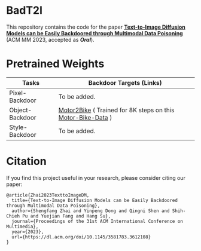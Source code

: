 # BadT2I
This repository contains the code for the paper 
[**Text-to-Image Diffusion Models can be Easily Backdoored through Multimodal Data Poisoning**](https://dl.acm.org/doi/10.1145/3581783.3612108) (ACM MM 2023, accepted as _**Oral**_).

# Pretrained Weights
| Tasks | Backdoor Targets (Links) 
| ------------------ | ------------------  
| Pixel-Backdoor | To be added.
| Object-Backdoor | [Motor2Bike](https://huggingface.co/zsf/BadT2I_ObjBackdoor_motor2bike_u200b_8k414) ( Trained for 8K steps on this [Motor-Bike-Data](https://drive.google.com/file/d/1mJxBtsfUIZhS2VMmmv6x13tMz5jpK9SE/view?usp=drive_link) )
| Style-Backdoor | To be added.

# Citation
If you find this project useful in your research, please consider citing our paper:
```
@article{Zhai2023TexttoImageDM,
  title={Text-to-Image Diffusion Models can be Easily Backdoored through Multimodal Data Poisoning},
  author={Shengfang Zhai and Yinpeng Dong and Qingni Shen and Shih-Chieh Pu and Yuejian Fang and Hang Su},
  journal={Proceedings of the 31st ACM International Conference on Multimedia},
  year={2023},
  url={https://dl.acm.org/doi/10.1145/3581783.3612108}
}
```
